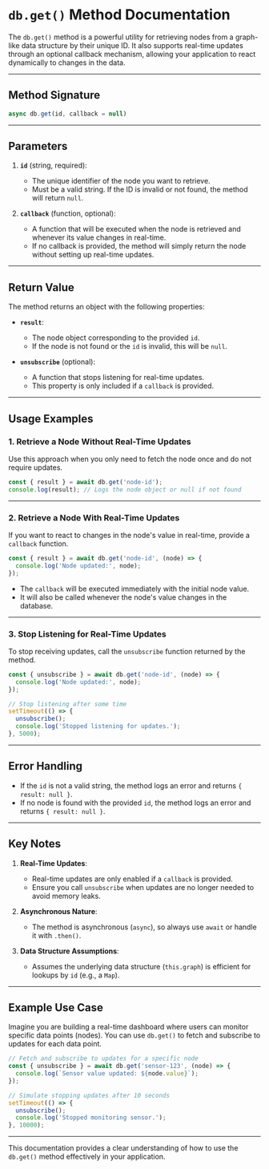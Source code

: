 # **`db.get()` Method Documentation**

The `db.get()` method is a powerful utility for retrieving nodes from a graph-like data structure by their unique ID. It also supports real-time updates through an optional callback mechanism, allowing your application to react dynamically to changes in the data.

---

## **Method Signature**
```javascript
async db.get(id, callback = null)
```

---

## **Parameters**
1. **`id`** (string, required):  
   - The unique identifier of the node you want to retrieve.  
   - Must be a valid string. If the ID is invalid or not found, the method will return `null`.

2. **`callback`** (function, optional):  
   - A function that will be executed when the node is retrieved and whenever its value changes in real-time.  
   - If no callback is provided, the method will simply return the node without setting up real-time updates.

---

## **Return Value**
The method returns an object with the following properties:

- **`result`**:  
  - The node object corresponding to the provided `id`.  
  - If the node is not found or the `id` is invalid, this will be `null`.

- **`unsubscribe`** (optional):  
  - A function that stops listening for real-time updates.  
  - This property is only included if a `callback` is provided.

---

## **Usage Examples**

### **1. Retrieve a Node Without Real-Time Updates**
Use this approach when you only need to fetch the node once and do not require updates.

```javascript
const { result } = await db.get('node-id');
console.log(result); // Logs the node object or null if not found
```

---

### **2. Retrieve a Node With Real-Time Updates**
If you want to react to changes in the node's value in real-time, provide a `callback` function.

```javascript
const { result } = await db.get('node-id', (node) => {
  console.log('Node updated:', node);
});
```

- The `callback` will be executed immediately with the initial node value.
- It will also be called whenever the node's value changes in the database.

---

### **3. Stop Listening for Real-Time Updates**
To stop receiving updates, call the `unsubscribe` function returned by the method.

```javascript
const { unsubscribe } = await db.get('node-id', (node) => {
  console.log('Node updated:', node);
});

// Stop listening after some time
setTimeout(() => {
  unsubscribe();
  console.log('Stopped listening for updates.');
}, 5000);
```

---

## **Error Handling**
- If the `id` is not a valid string, the method logs an error and returns `{ result: null }`.
- If no node is found with the provided `id`, the method logs an error and returns `{ result: null }`.

---

## **Key Notes**
1. **Real-Time Updates**:  
   - Real-time updates are only enabled if a `callback` is provided.  
   - Ensure you call `unsubscribe` when updates are no longer needed to avoid memory leaks.

2. **Asynchronous Nature**:  
   - The method is asynchronous (`async`), so always use `await` or handle it with `.then()`.

3. **Data Structure Assumptions**:  
   - Assumes the underlying data structure (`this.graph`) is efficient for lookups by `id` (e.g., a `Map`).

---

## **Example Use Case**
Imagine you are building a real-time dashboard where users can monitor specific data points (nodes). You can use `db.get()` to fetch and subscribe to updates for each data point.

```javascript
// Fetch and subscribe to updates for a specific node
const { unsubscribe } = await db.get('sensor-123', (node) => {
  console.log(`Sensor value updated: ${node.value}`);
});

// Simulate stopping updates after 10 seconds
setTimeout(() => {
  unsubscribe();
  console.log('Stopped monitoring sensor.');
}, 10000);
```

---

This documentation provides a clear understanding of how to use the `db.get()` method effectively in your application.